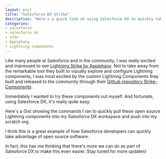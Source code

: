 ```yaml
---
layout: post
title: "Salesforce DX Strike"
description: "Here's a quick look at using Salesforce DX to quickly take advantage of Appiphany's Lightning Strike components in a Salesforce DX project."
categories: 
- salesforce
- salesforce dx
- sfdx
- Appiphany
- Lightning Components
---
```


Like many people at Salesforce and in the community, I was really excited and impressed to see [Lightning Strike by Appiphany](http://www.lightningstrike.io/). Not to take away from the remarkable tool they built to visually explore and configure Lightning components, I was most excited by the custom Lightning Components they built and released to the community through their [Github repository Strike-Components](https://github.com/appiphony/Strike-Components).

Immediately I wanted to try these components out myself. And fortunate, using Salesforce DX, it's really quite easy.

Here's a Gist showing the commands I ran to quickly pull these open source Lightning components into my Salesforce DX workspace and push into my scratch org.

<script src="https://gist.github.com/wadewegner/d156fe0e86971fac23d17977cc99374b.js"></script>

I think this is a great example of how Salesforce developers can quickly take advantage of open source software.

In fact, this has me thinking that there's more we can do as part of Salesforce DX to make this even easier. Stay tuned for more updates! 